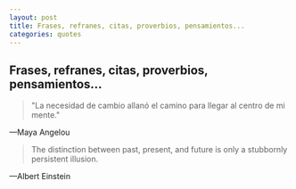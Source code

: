 ```yaml
---
layout: post
title: Frases, refranes, citas, proverbios, pensamientos...
categories: quotes
---
```


## Frases, refranes, citas, proverbios, pensamientos...

> "La necesidad de cambio allanó el camino para llegar al centro de mi mente." 

—Maya Angelou

>The distinction between past, present, and future is only a stubbornly persistent illusion. 

—Albert Einstein

